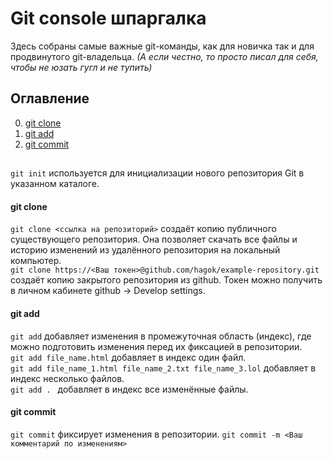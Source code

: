 # Git console шпаргалка

Здесь собраны самые важные git-команды, как для новичка так и для продвинутого git-владельца. 
_(А если честно, то просто писал для себя, чтобы не юзать гугл и не тупить)_



## Оглавление

0. [git clone](#git-clone)
1. [git add](#git-add)
2. [git commit](#git-commit)



## 








`git init` используется для инициализации нового репозитория Git в указанном каталоге.
<br />


#### git clone
`git clone <ссылка на репозиторий>` создаёт копию публичного существующего репозитория. Она позволяет скачать все файлы и историю изменений из удалённого репозитория на локальный компьютер.
<br />
`git clone https://<Ваш токен>@github.com/hagok/example-repository.git` создаёт копию закрытого репозитория из github. Токен можно получить в личном кабинете github -> Develop settings.
<br />

#### git add
`git add` добавляет изменения в промежуточная область (индекс), где можно подготовить изменения перед их фиксацией в репозитории.
<br />
`git add file_name.html` добавляет в индекс один файл.
<br />
`git add file_name_1.html file_name_2.txt file_name_3.lol` добавляет в индекс несколько файлов.
<br />
`git add . ` добавляет в индекс все изменённые файлы.
<br />

#### git commit
`git commit` фиксирует изменения в репозитории.
`git commit -m <Ваш комментарий по изменениям>`